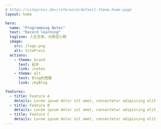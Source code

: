 ```yaml
---
# https://vitepress.dev/reference/default-theme-home-page
layout: home

hero:
  name: "Programming Notes"
  text: "Record learning"
  tagline: 人生无常，大肠包小肠
  image:
    src: /logo.png
    alt: VitePress
  actions:
    - theme: brand
      text: 起步
      link: /notes
    - theme: alt
      text: Blog的搭建
      link: /myBlog

features:
  - title: Feature A
    details: Lorem ipsum dolor sit amet, consectetur adipiscing elit
  - title: Feature B
    details: Lorem ipsum dolor sit amet, consectetur adipiscing elit
  - title: Feature C
    details: Lorem ipsum dolor sit amet, consectetur adipiscing elit
---
```

